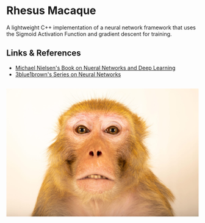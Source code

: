 
# Rhesus Macaque

A lightweight C++ implementation of a neural network framework that uses the Sigmoid Activation Function and gradient descent for training.

## Links & References

- [Michael Nielsen's Book on Nueral Networks and Deep Learning](http://neuralnetworksanddeeplearning.com/chap1.html)
- [3blue1brown's Series on Neural Networks](https://www.youtube.com/playlist?list=PLZHQObOWTQDNU6R1_67000Dx_ZCJB-3pi)

##

![Rhesus Macaque](https://raw.githubusercontent.com/aryan-cs/rhesus-macaque/refs/heads/master/rhesus-macaque.jpg)